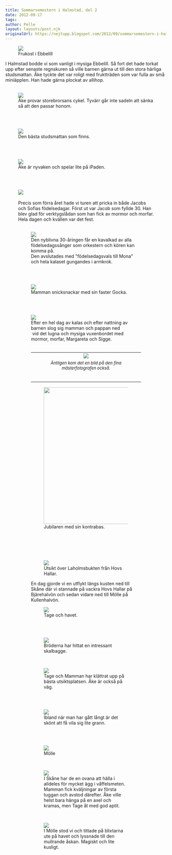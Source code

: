 ```yaml
---
title: Sommarsemestern i Halmstad, del 2
date: 2012-09-17
tags: 	
author: Pelle
layout: layouts/post.njk
originalUrl: https://nejtupp.blogspot.com/2012/09/sommarsemestern-i-halmstad-del-2.html
---
```




<figure>
	<img src="../../../../img/Ebbehill+-+Jakobs+30-a%CC%8Arskalas-5C5C5749.jpg">
	<figcaption>Frukost i Ebbelill</figcaption>
</figure>I Halmstad bodde vi som vanligt i mysiga Ebbelill. Så fort det hade torkat upp efter senaste regnskuren så ville barnen gärna ut till den stora härliga studsmattan. Åke tyckte det var roligt med fruktträden som var fulla av små miniäpplen. Han hade gärna plockat av allihop.<br></div><div class="separator" style="clear: both; text-align: center;"><br></div>

<figure>
	<img src="../../../../img/Ebbehill+-+Jakobs+30-a%CC%8Arskalas-5C5C5782.jpg">
	<figcaption>Åke provar storebrorsans cykel. Tyvärr går inte sadeln att sänka så att den passar honom.</figcaption>
</figure><div class="separator" style="clear: both; text-align: center;"><br></div><div class="separator" style="clear: both; text-align: center;"><br></div>

<figure>
	<img src="../../../../img/Ebbehill+-+Jakobs+30-a%25CC%258Arskalas-5C5C5799.jpg">
	<figcaption>Den bästa studsmattan som finns.</figcaption>
</figure><div class="separator" style="clear: both; text-align: center;"><br></div><div class="separator" style="clear: both; text-align: center;"><br></div>

<figure>
	<img src="../../../../img/Ebbehill+-+Jakobs+30-a%25CC%258Arskalas-5C5C5790.jpg">
	<figcaption>Åke är nyvaken och spelar lite på iPaden.</figcaption>
</figure><div class="separator" style="clear: both; text-align: center;"><br></div><div class="separator" style="clear: both; text-align: center;"><br></div>

<figure>
	<img src="../../../../img/Ebbehill+-+Jakobs+30-a%CC%8Arskalas-5C5C5770.jpg">
	<figcaption><br></td></tr></tbody></table>Precis som förra året hade vi turen att pricka in både Jacobs och Sofias födelsedagar. Först ut var Jacob som fyllde 30. Han blev glad för verktygslådan som han fick av mormor och morfar. Hela dagen och kvällen var det fest.<br></div><div class="separator" style="clear: both; text-align: center;"><br></div>

<figure>
	<img src="../../../../img/Ebbehill+-+Jakobs+30-a%25CC%258Arskalas-5C5C5808.jpg">
	<figcaption>Den nyblivna 30-åringen får en kavalkad av alla födelsedagssånger som orkestern och kören kan komma på. <br>Den avslutades med "födelsedagsvals till Mona" och hela kalaset gungandes i armkrok.</figcaption>
</figure><div class="separator" style="clear: both; text-align: center;"><br></div><div class="separator" style="clear: both; text-align: center;"><br></div>

<figure>
	<img src="../../../../img/Ebbehill+-+Jakobs+30-a%CC%8Arskalas-5C5C5776.jpg">
	<figcaption>Mamman snicksnackar med sin faster Gocka.</figcaption>
</figure><div class="separator" style="clear: both; text-align: center;"><br></div><div class="separator" style="clear: both; text-align: center;"><br></div>

<figure>
	<img src="../../../../img/Ebbehill+-+Jakobs+30-a%25CC%258Arskalas-5C5C5839.jpg">
	<figcaption>Efter en hel dag av kalas och efter nattning av barnen slog sig mamman och pappan ned<br> vid det lugna och mysiga vuxenbordet med mormor, morfar, Margareta och Sigge.</i><br><br></td></tr></tbody></table><table align="center" cellpadding="0" cellspacing="0" class="tr-caption-container" style="margin-left: auto; margin-right: auto; text-align: center;"><tbody><tr><td><img src="../../../../img/Ebbehill+-+Jakobs+30-a%25CC%258Arskalas-5C5C5828.jpg"></td></tr><tr><td class="tr-caption" style="font-size: 13px;"><i>Äntligen kom det en bild på den fina mästerfotografen också.</i><br><br><br></td></tr></tbody></table>

<figure>
	<img src="../../../../img/Ebbehill+-+Jakobs+30-a%25CC%258Arskalas-5C5C5841.jpg" width="426">
	<figcaption>Jubilaren med sin kontrabas.</figcaption>
</figure><div class="separator" style="clear: both; text-align: center;"><br></div><div class="separator" style="clear: both; text-align: center;"><br></div><div class="separator" style="clear: both; text-align: center;"><br></div><div class="separator" style="clear: both; text-align: center;"><br></div>

<figure>
	<img src="../../../../img/Ebbehill+-+Hovs+Hallar+och+Mo%CC%88lle-5C5C5858.jpg">
	<figcaption>Utsikt över Laholmsbukten från Hovs Hallar.</figcaption>
</figure>En dag gjorde vi en utflykt längs kusten ned till Skåne där vi stannade på vackra Hovs Hallar på Bjärehalvön och sedan vidare ned till Mölle på Kullenhalvön. <br></div>

<figure>
	<img src="../../../../img/Ebbehill+-+Hovs+Hallar+och+Mo%CC%88lle-5C5C5855.jpg">
	<figcaption>Tage och havet.</figcaption>
</figure><div class="separator" style="clear: both; text-align: center;"><br></div><div class="separator" style="clear: both; text-align: center;"><br></div>

<figure>
	<img src="../../../../img/Ebbehill+-+Hovs+Hallar+och+Mo%CC%88lle-5C5C5852.jpg">
	<figcaption>Bröderna har hittat en intressant skalbagge.</figcaption>
</figure><br>

<figure>
	<img src="../../../../img/Ebbehill+-+Hovs+Hallar+och+Mo%CC%88lle-5C5C5866.jpg">
	<figcaption>Tage och Mamman har klättrat upp på bästa utsiktsplatsen. Åke är också på väg.</figcaption>
</figure><div class="separator" style="clear: both; text-align: center;"><br></div><br>

<figure>
	<img src="../../../../img/Ebbehill+-+Hovs+Hallar+och+Mo%CC%88lle-5C5C5861.jpg">
	<figcaption>Ibland när man har gått långt är det skönt att få vila sig lite grann.</figcaption>
</figure><div class="separator" style="clear: both; text-align: center;"><br></div><br>

<figure>
	<img src="../../../../img/Ebbehill+-+Hovs+Hallar+och+Mo%CC%88lle-5C5C5875.jpg">
	<figcaption>Mölle</figcaption>
</figure><br>

<figure>
	<img src="../../../../img/Ebbehill+-+Hovs+Hallar+och+Mo%CC%88lle-5C5C5887.jpg">
	<figcaption>I Skåne har de en ovana att hälla i alldeles för mycket ägg i våffelsmeten. Mamman fick kväljningar av första tuggan och avstod därefter. Åke ville helst bara hänga på en axel och kramas, men Tage åt med god aptit.</figcaption>
</figure><br>

<figure>
	<img src="../../../../img/Ebbehill+-+Hovs+Hallar+och+Mo%CC%88lle-5C5C5889.jpg">
	<figcaption>I Mölle stod vi och tittade på blixtarna ute på havet och lyssnade till den mullrande åskan. Magiskt och lite kusligt.</figcaption>
</figure>
